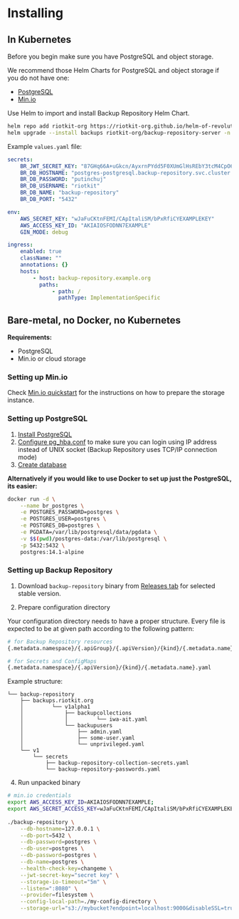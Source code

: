Installing
==========

In Kubernetes
-------------

Before you begin make sure you have PostgreSQL and object storage.

We recommend those Helm Charts for PostgreSQL and object storage if you do not have one:
- [PostgreSQL](https://artifacthub.io/packages/helm/bitnami/postgresql)
- [Min.io](https://artifacthub.io/packages/helm/minio/minio)

Use Helm to import and install Backup Repository Helm Chart.

```bash
helm repo add riotkit-org https://riotkit-org.github.io/helm-of-revolution/
helm upgrade --install backups riotkit-org/backup-repository-server -n backup-repository --values values.yaml
```

Example `values.yaml` file:

```yaml
secrets:
    BR_JWT_SECRET_KEY: "87GHq66A+uGkcn/AyxrnPYdd5F0XUmGlHsREbY3tcM4CpO6/dFL7z/057DHnp9nMdoYOpKxwYWrM9XyffjrBidm6/VCzfam9GwMlOac7TsidcTnSHG5IasPICb9bKE3h" # MANDATORY
    BR_DB_HOSTNAME: "postgres-postgresql.backup-repository.svc.cluster.local"
    BR_DB_PASSWORD: "putinchuj"
    BR_DB_USERNAME: "riotkit"
    BR_DB_NAME: "backup-repository"
    BR_DB_PORT: "5432"

env:
    AWS_SECRET_KEY: "wJaFuCKtnFEMI/CApItaliSM/bPxRfiCYEXAMPLEKEY"
    AWS_ACCESS_KEY_ID: "AKIAIOSFODNN7EXAMPLE"
    GIN_MODE: debug

ingress:
    enabled: true
    className: ""
    annotations: {}
    hosts:
        - host: backup-repository.example.org
          paths:
              - path: /
                pathType: ImplementationSpecific
```

Bare-metal, no Docker, no Kubernetes
------------------------------------

**Requirements:**
- PostgreSQL
- Min.io or cloud storage

### Setting up Min.io

Check [Min.io quickstart](https://docs.min.io/minio/baremetal/#quickstart) for the instructions on how to prepare the storage instance.

### Setting up PostgreSQL

1. [Install PostgreSQL](https://www.postgresql.org/docs/14/install-binaries.html)
2. [Configure pg_hba.conf](https://www.postgresql.org/docs/14/auth-pg-hba-conf.html) to make sure you can login using IP address instead of UNIX socket (Backup Repository uses TCP/IP connection mode)
3. [Create database](https://www.postgresql.org/docs/14/manage-ag-createdb.html)

**Alternatively if you would like to use Docker to set up just the PostgreSQL, its easier:**

```bash
docker run -d \
    --name br_postgres \
    -e POSTGRES_PASSWORD=postgres \
    -e POSTGRES_USER=postgres \
    -e POSTGRES_DB=postgres \
    -e PGDATA=/var/lib/postgresql/data/pgdata \
    -v $$(pwd)/postgres-data:/var/lib/postgresql \
    -p 5432:5432 \
    postgres:14.1-alpine
```

### Setting up Backup Repository

1. Download `backup-repository` binary from [Releases tab](https://github.com/riotkit-org/backup-repository/releases) for selected stable version.

2. Prepare configuration directory

Your configuration directory needs to have a proper structure. Every file is expected to be at given path according to the following pattern:

```bash
# for Backup Repository resources 
{.metadata.namespace}/{.apiGroup}/{.apiVersion}/{kind}/{.metadata.name}.yaml

# for Secrets and ConfigMaps
{.metadata.namespace}/{.apiVersion}/{kind}/{.metadata.name}.yaml
```

Example structure:

```
└── backup-repository
    ├── backups.riotkit.org
    │         └── v1alpha1
    │             ├── backupcollections
    │             │         └── iwa-ait.yaml
    │             └── backupusers
    │                 ├── admin.yaml
    │                 ├── some-user.yaml
    │                 └── unprivileged.yaml
    └── v1
        └── secrets
            ├── backup-repository-collection-secrets.yaml
            └── backup-repository-passwords.yaml
```

4. Run unpacked binary

```bash
# min.io credentials
export AWS_ACCESS_KEY_ID=AKIAIOSFODNN7EXAMPLE;
export AWS_SECRET_ACCESS_KEY=wJaFuCKtnFEMI/CApItaliSM/bPxRfiCYEXAMPLEKEY;
	
./backup-repository \
    --db-hostname=127.0.0.1 \
    --db-port=5432 \
    --db-password=postgres \
    --db-user=postgres \
    --db-password=postgres \
    --db-name=postgres \
    --health-check-key=changeme \
    --jwt-secret-key="secret key" \
    --storage-io-timeout="5m" \
    --listen=":8080" \
    --provider=filesystem \
    --config-local-path=./my-config-directory \
    --storage-url="s3://mybucket?endpoint=localhost:9000&disableSSL=true&s3ForcePathStyle=true&region=eu-central-1"
```
